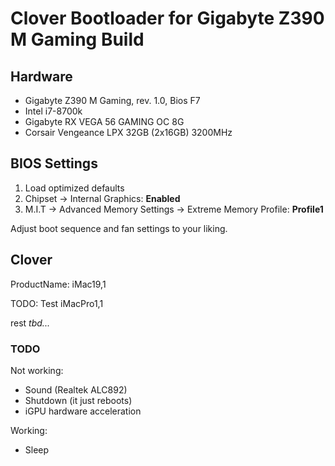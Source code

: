 # Clover Bootloader for Gigabyte Z390 M Gaming Build

## Hardware

- Gigabyte Z390 M Gaming, rev. 1.0, Bios F7
- Intel i7-8700k
- Gigabyte RX VEGA 56 GAMING OC 8G
- Corsair Vengeance LPX 32GB (2x16GB) 3200MHz

## BIOS Settings

1. Load optimized defaults
2. Chipset -> Internal Graphics: **Enabled**
3. M.I.T -> Advanced Memory Settings -> Extreme Memory Profile: **Profile1**

Adjust boot sequence and fan settings to your liking.


## Clover

ProductName: iMac19,1

TODO: Test iMacPro1,1

rest *tbd...*


### TODO

Not working:

* Sound (Realtek ALC892)
* Shutdown (it just reboots)
* iGPU hardware acceleration

Working:

* Sleep
